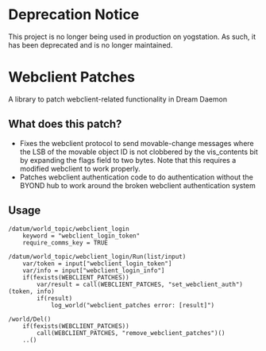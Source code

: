 # Deprecation Notice
This project is no longer being used in production on yogstation. As such, it has been deprecated and is no longer maintained.

# Webclient Patches

A library to patch webclient-related functionality in Dream Daemon

## What does this patch?

- Fixes the webclient protocol to send movable-change messages where the LSB of the movable object ID is not clobbered by the vis_contents bit by expanding the flags field to two bytes. Note that this requires a modified webclient to work properly.
- Patches webclient authentication code to do authentication without the BYOND hub to work around the broken webclient authentication system

## Usage

```dm
/datum/world_topic/webclient_login
	keyword = "webclient_login_token"
	require_comms_key = TRUE

/datum/world_topic/webclient_login/Run(list/input)
	var/token = input["webclient_login_token"]
	var/info = input["webclient_login_info"]
	if(fexists(WEBCLIENT_PATCHES))
		var/result = call(WEBCLIENT_PATCHES, "set_webclient_auth")(token, info)
		if(result)
			log_world("webclient_patches error: [result]")

/world/Del()
	if(fexists(WEBCLIENT_PATCHES))
		call(WEBCLIENT_PATCHES, "remove_webclient_patches")()
	..()
```
